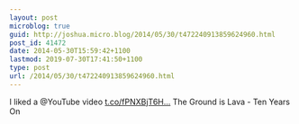 ```yaml
---
layout: post
microblog: true
guid: http://joshua.micro.blog/2014/05/30/t472240913859624960.html
post_id: 41472
date: 2014-05-30T15:59:42+1100
lastmod: 2019-07-30T17:41:50+1100
type: post
url: /2014/05/30/t472240913859624960.html
---
```

I liked a @YouTube video [t.co/fPNXBjT6H...](http://t.co/fPNXBjT6HC) The Ground is Lava - Ten Years On
